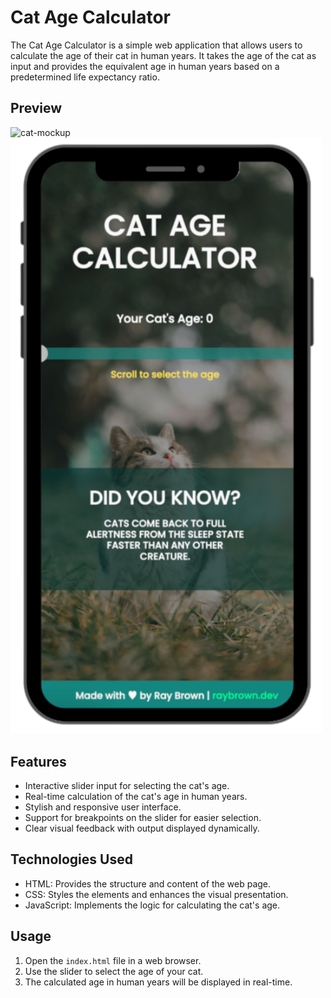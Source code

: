 # Cat Age Calculator

The Cat Age Calculator is a simple web application that allows users to calculate the age of their cat in human years. It takes the age of the cat as input and provides the equivalent age in human years based on a predetermined life expectancy ratio.

## Preview
<img src="images/cat-age-calculator-gif.gif" alt="cat-mockup" width="500">
<img src="images/cat-calculator-mockup.png" alt="cat-mockup" width="500">

## Features

- Interactive slider input for selecting the cat's age.
- Real-time calculation of the cat's age in human years.
- Stylish and responsive user interface.
- Support for breakpoints on the slider for easier selection.
- Clear visual feedback with output displayed dynamically.

## Technologies Used

- HTML: Provides the structure and content of the web page.
- CSS: Styles the elements and enhances the visual presentation.
- JavaScript: Implements the logic for calculating the cat's age.

## Usage

1. Open the `index.html` file in a web browser.
2. Use the slider to select the age of your cat.
3. The calculated age in human years will be displayed in real-time.


